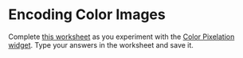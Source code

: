 # Encoding Color Images
Complete [this worksheet](https://docs.google.com/document/d/1-u6PaswugFEkBf2NVa8aD_IlD4wSeYLhvD7GEkNtArA/edit) as you experiment with the [Color Pixelation widget](https://studio.code.org/s/pixelation/stage/3/puzzle/1).  Type your answers in the worksheet and save it. 
